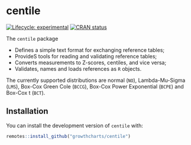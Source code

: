 
<!-- README.md is generated from README.Rmd. Please edit that file -->

# centile

<!-- badges: start -->

[![Lifecycle:
experimental](https://img.shields.io/badge/lifecycle-experimental-orange.svg)](https://www.tidyverse.org/lifecycle/#experimental)
[![CRAN
status](https://www.r-pkg.org/badges/version/centile)](https://CRAN.R-project.org/package=centile)
<!-- badges: end -->

The `centile` package

-   Defines a simple text format for exchanging reference tables;
-   ProvideS tools for reading and validating reference tables;
-   Converts measurements to Z-scores, centiles, and vice versa;
-   Validates, names and loads references as `R` objects.

The currently supported distributions are normal (`NO`), Lambda-Mu-Sigma
(`LMS`), Box-Cox Green Cole (`BCCG`), Box-Cox Power Exponential (`BCPE`)
and Box-Cox t (`BCT`).

## Installation

You can install the development version of `centile` with:

``` r
remotes::install_github("growthcharts/centile")
```
